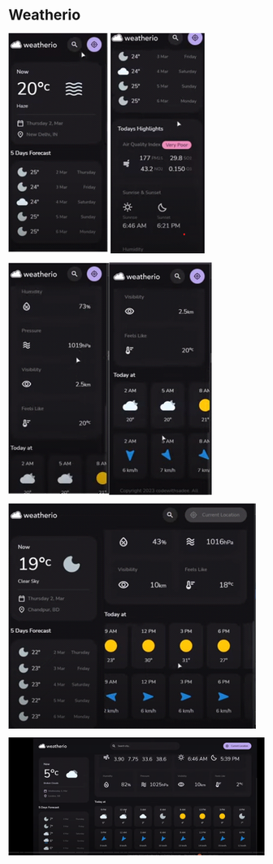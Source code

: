 # Weatherio

![](./img-project/mob-1.png)

![](./img-project/mob2.png)

![](./img-project/tab.png)

![](./img-project/desk.png)
